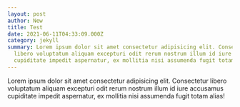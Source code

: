 ```yaml
---
layout: post
author: New
title: Test
date: 2021-06-11T04:33:09.000Z
category: jekyll
summary: Lorem ipsum dolor sit amet consectetur adipisicing elit. Consectetur
  libero voluptatum aliquam excepturi odit rerum nostrum illum id iure accusamus
  cupiditate impedit aspernatur, ex mollitia nisi assumenda fugit totam alias!
---
```

Lorem ipsum dolor sit amet consectetur adipisicing elit. Consectetur libero voluptatum aliquam excepturi odit rerum nostrum illum id iure accusamus cupiditate impedit aspernatur, ex mollitia nisi assumenda fugit totam alias!